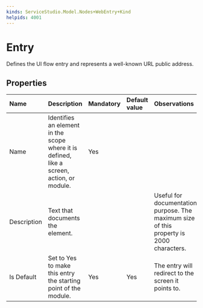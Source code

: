 ```yaml
---
kinds: ServiceStudio.Model.Nodes+WebEntry+Kind
helpids: 4001
---
```


# Entry

Defines the UI flow entry and represents a well-known URL public address.

## Properties

| Name | Description | Mandatory | Default value | Observations |
| :--- | :--- | :--- | :--- | :--- |
| Name | Identifies an element in the scope where it is defined, like a screen, action, or module. | Yes |  |  |
| Description | Text that documents the element. |  |  | Useful for documentation purpose. The maximum size of this property is 2000 characters. |
| Is Default | Set to Yes to make this entry the starting point of the module. | Yes | Yes | The entry will redirect to the screen it points to. |

